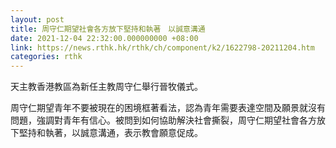 ```yaml
---
layout: post
title: 周守仁期望社會各方放下堅持和執著　以誠意溝通
date: 2021-12-04 22:32:00.000000000 +08:00
link: https://news.rthk.hk/rthk/ch/component/k2/1622798-20211204.htm
categories: rthk
---
```


天主教香港教區為新任主教周守仁舉行晉牧儀式。

周守仁期望青年不要被現在的困境框著看法，認為青年需要表達空間及願景就沒有問題，強調對青年有信心。被問到如何協助解決社會撕裂，周守仁期望社會各方放下堅持和執著，以誠意溝通，表示教會願意促成。
